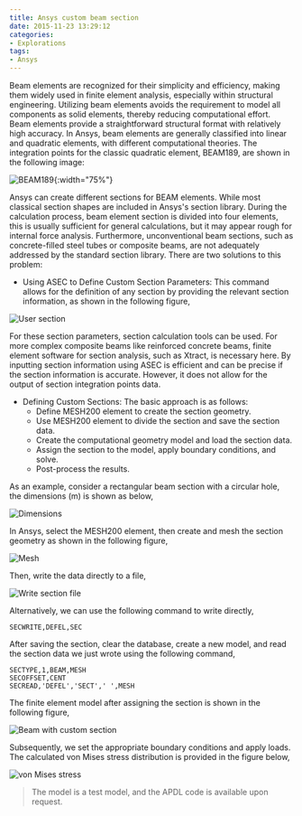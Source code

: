 ```yaml
---
title: Ansys custom beam section
date: 2015-11-23 13:29:12
categories:
- Explorations
tags:
- Ansys
---
```


Beam elements are recognized for their simplicity and efficiency, making them widely used in finite element analysis, especially within structural engineering. Utilizing beam elements avoids the requirement to model all components as solid elements, thereby reducing computational effort. Beam elements provide a straightforward structural format with relatively high accuracy. In Ansys, beam elements are generally classified into linear and quadratic elements, with different computational theories. The integration points for the classic quadratic element, BEAM189, are shown in the following image:

<!-- more -->
![BEAM189](/uploads/images/2015/AnsysCustomBeamSection0.png){:width="75%"}

Ansys can create different sections for BEAM elements. While most classical section shapes are included in Ansys's section library. During the calculation process, beam element section is divided into four elements, this is usually sufficient for general calculations, but it may appear rough for internal force analysis. Furthermore, unconventional beam sections, such as concrete-filled steel tubes or composite beams, are not adequately addressed by the standard section library. There are two solutions to this problem:

* Using ASEC to Define Custom Section Parameters: This command allows for the definition of any section by providing the relevant section information, as shown in the following figure,

![User section](/uploads/images/2015/AnsysCustomBeamSection2.png)

For these section parameters, section calculation tools can be used. For more complex composite beams like reinforced concrete beams, finite element software for section analysis, such as Xtract, is necessary here. By inputting section information using ASEC is efficient and can be precise if the section information is accurate. However, it does not allow for the output of section integration points data.

* Defining Custom Sections: The basic approach is as follows:
    * Define MESH200 element to create the section geometry.
    * Use MESH200 element to divide the section and save the section data.
    * Create the computational geometry model and load the section data.
    * Assign the section to the model, apply boundary conditions, and solve.
    * Post-process the results.

As an example, consider a rectangular beam section with a circular hole, the dimensions (m) is shown as below,

![Dimensions](/uploads/images/2015/AnsysCustomBeamSection3.svg)

In Ansys, select the MESH200 element, then create and mesh the section geometry as shown in the following figure,

![Mesh](/uploads/images/2015/AnsysCustomBeamSection4.png)

Then, write the data directly to a file,

![Write section file](/uploads/images/2015/AnsysCustomBeamSection5.png)

Alternatively, we can use the following command to write directly,

```
SECWRITE,DEFEL,SEC
```

After saving the section, clear the database, create a new model, and read the section data we just wrote using the following command,

```
SECTYPE,1,BEAM,MESH
SECOFFSET,CENT			
SECREAD,'DEFEL','SECT',' ',MESH
```

The finite element model after assigning the section is shown in the following figure,

![Beam with custom section](/uploads/images/2015/AnsysCustomBeamSection6.png)

Subsequently, we set the appropriate boundary conditions and apply loads. The calculated von Mises stress distribution is provided in the figure below,

![von Mises stress](/uploads/images/2015/AnsysCustomBeamSection7.png)

> The model is a test model, and the APDL code is available upon request.
